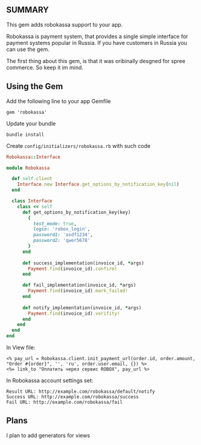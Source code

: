SUMMARY
-------

This gem adds robokassa support to your app.

Robokassa is payment system, that provides a single simple interface for payment systems popular in Russia.
If you have customers in Russia you can use the gem.

The first thing about this gem, is that it was oribinally desgned for spree commerce. So keep it im mind. 


Using the Gem
-------------

Add the following line to your app Gemfile

    gem 'robokassa'

Update your bundle

    bundle install

Create `config/initializers/robokassa.rb` with such code

```ruby
Robokassa::Interface

module Robokassa

  def self.client
    Interface.new Interface.get_options_by_notification_key(nil)
  end

  class Interface
    class << self
      def get_options_by_notification_key(key)
        {
          test_mode: true,
          login: 'robox_login',
          password1: 'asdf1234',
          password2: 'qwer5678'
        }
      end
      
      def success_implementation(invoice_id, *args)
        Payment.find(invoice_id).confirm!
      end

      def fail_implementation(invoice_id, *args)
        Payment.find(invoice_id).mark_failed!
      end
  
      def notify_implementation(invoice_id, *args)
        Payment.find(invoice_id).verifity!
      end
    end
  end
end
```

In View file:

```ERB
<% pay_url = Robokassa.client.init_payment_url(order.id, order.amount, "Order #{order}", '', 'ru', order.user.email, {}) %>
<%= link_to "Оплатить через сервис ROBOX", pay_url %>
```

In Robokassa account settings set:

    Result URL: http://example.com/robokassa/default/notify
    Success URL: http://example.com/robokassa/success
    Fail URL: http://example.com/robokassa/fail


Plans
-----

I plan to add generators for views

